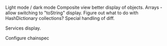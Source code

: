 Light mode / dark mode
Composite view better display of objects.
Arrays - allow switching to "toString" display.
Figure out what to do with HashDictionary collections?
Special handling of diff.

Services display.

Configure chainspec
